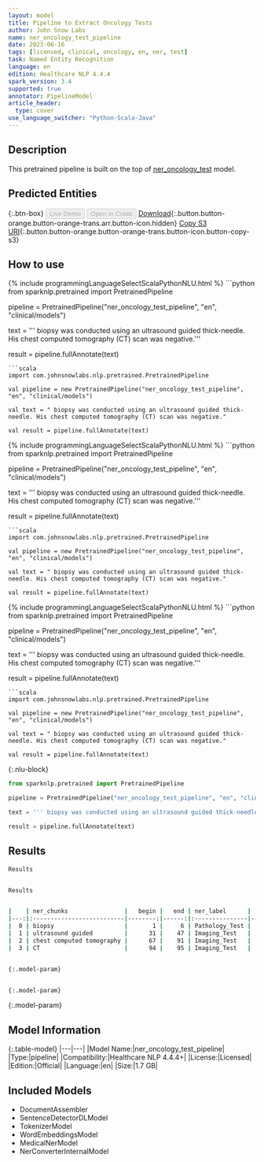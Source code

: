 ```yaml
---
layout: model
title: Pipeline to Extract Oncology Tests
author: John Snow Labs
name: ner_oncology_test_pipeline
date: 2023-06-16
tags: [licensed, clinical, oncology, en, ner, test]
task: Named Entity Recognition
language: en
edition: Healthcare NLP 4.4.4
spark_version: 3.4
supported: true
annotator: PipelineModel
article_header:
  type: cover
use_language_switcher: "Python-Scala-Java"
---
```


## Description

This pretrained pipeline is built on the top of [ner_oncology_test](https://nlp.johnsnowlabs.com/2022/11/24/ner_oncology_test_en.html) model.

## Predicted Entities



{:.btn-box}
<button class="button button-orange" disabled>Live Demo</button>
<button class="button button-orange" disabled>Open in Colab</button>
[Download](https://s3.amazonaws.com/auxdata.johnsnowlabs.com/clinical/models/ner_oncology_test_pipeline_en_4.4.4_3.4_1686937802855.zip){:.button.button-orange.button-orange-trans.arr.button-icon.hidden}
[Copy S3 URI](s3://auxdata.johnsnowlabs.com/clinical/models/ner_oncology_test_pipeline_en_4.4.4_3.4_1686937802855.zip){:.button.button-orange.button-orange-trans.button-icon.button-copy-s3}

## How to use

<div class="tabs-box" markdown="1">
{% include programmingLanguageSelectScalaPythonNLU.html %}
```python
from sparknlp.pretrained import PretrainedPipeline

pipeline = PretrainedPipeline("ner_oncology_test_pipeline", "en", "clinical/models")

text = ''' biopsy was conducted using an ultrasound guided thick-needle. His chest computed tomography (CT) scan was negative.'''

result = pipeline.fullAnnotate(text)
```
```scala
import com.johnsnowlabs.nlp.pretrained.PretrainedPipeline

val pipeline = new PretrainedPipeline("ner_oncology_test_pipeline", "en", "clinical/models")

val text = " biopsy was conducted using an ultrasound guided thick-needle. His chest computed tomography (CT) scan was negative."

val result = pipeline.fullAnnotate(text)
```
</div>

<div class="tabs-box" markdown="1">
{% include programmingLanguageSelectScalaPythonNLU.html %}
```python
from sparknlp.pretrained import PretrainedPipeline

pipeline = PretrainedPipeline("ner_oncology_test_pipeline", "en", "clinical/models")

text = ''' biopsy was conducted using an ultrasound guided thick-needle. His chest computed tomography (CT) scan was negative.'''

result = pipeline.fullAnnotate(text)
```
```scala
import com.johnsnowlabs.nlp.pretrained.PretrainedPipeline

val pipeline = new PretrainedPipeline("ner_oncology_test_pipeline", "en", "clinical/models")

val text = " biopsy was conducted using an ultrasound guided thick-needle. His chest computed tomography (CT) scan was negative."

val result = pipeline.fullAnnotate(text)
```
</div>

<div class="tabs-box" markdown="1">
{% include programmingLanguageSelectScalaPythonNLU.html %}
```python
from sparknlp.pretrained import PretrainedPipeline

pipeline = PretrainedPipeline("ner_oncology_test_pipeline", "en", "clinical/models")

text = ''' biopsy was conducted using an ultrasound guided thick-needle. His chest computed tomography (CT) scan was negative.'''

result = pipeline.fullAnnotate(text)
```
```scala
import com.johnsnowlabs.nlp.pretrained.PretrainedPipeline

val pipeline = new PretrainedPipeline("ner_oncology_test_pipeline", "en", "clinical/models")

val text = " biopsy was conducted using an ultrasound guided thick-needle. His chest computed tomography (CT) scan was negative."

val result = pipeline.fullAnnotate(text)
```

{:.nlu-block}
```python
from sparknlp.pretrained import PretrainedPipeline

pipeline = PretrainedPipeline("ner_oncology_test_pipeline", "en", "clinical/models")

text = ''' biopsy was conducted using an ultrasound guided thick-needle. His chest computed tomography (CT) scan was negative.'''

result = pipeline.fullAnnotate(text)
```
</div>

## Results

```bash
Results


Results


|    | ner_chunks                |   begin |   end | ner_label      |   confidence |
|---:|:--------------------------|--------:|------:|:---------------|-------------:|
|  0 | biopsy                    |       1 |     6 | Pathology_Test |      0.9987  |
|  1 | ultrasound guided         |      31 |    47 | Imaging_Test   |      0.87635 |
|  2 | chest computed tomography |      67 |    91 | Imaging_Test   |      0.9176  |
|  3 | CT                        |      94 |    95 | Imaging_Test   |      0.8294  |


{:.model-param}


{:.model-param}
```

{:.model-param}
## Model Information

{:.table-model}
|---|---|
|Model Name:|ner_oncology_test_pipeline|
|Type:|pipeline|
|Compatibility:|Healthcare NLP 4.4.4+|
|License:|Licensed|
|Edition:|Official|
|Language:|en|
|Size:|1.7 GB|

## Included Models

- DocumentAssembler
- SentenceDetectorDLModel
- TokenizerModel
- WordEmbeddingsModel
- MedicalNerModel
- NerConverterInternalModel